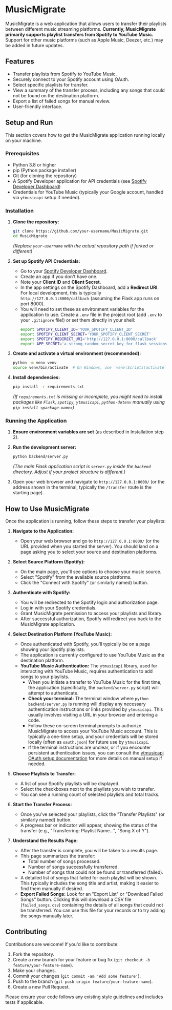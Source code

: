 # MusicMigrate

MusicMigrate is a web application that allows users to transfer their playlists between different music streaming platforms. 
**Currently, MusicMigrate primarily supports playlist transfers from Spotify to YouTube Music.** Support for other music platforms (such as Apple Music, Deezer, etc.) may be added in future updates.

## Features

*   Transfer playlists from Spotify to YouTube Music.
*   Securely connect to your Spotify account using OAuth.
*   Select specific playlists for transfer.
*   View a summary of the transfer process, including any songs that could not be found on the destination platform.
*   Export a list of failed songs for manual review.
*   User-friendly interface.

## Setup and Run

This section covers how to get the MusicMigrate application running locally on your machine.

### Prerequisites

*   Python 3.8 or higher
*   pip (Python package installer)
*   Git (for cloning the repository)
*   A Spotify Developer application for API credentials (see [Spotify Developer Dashboard](https://developer.spotify.com/dashboard/))
*   Credentials for YouTube Music (typically your Google account, handled via `ytmusicapi` setup if needed).

### Installation

1.  **Clone the repository:**
    ```bash
    git clone https://github.com/your-username/MusicMigrate.git
    cd MusicMigrate
    ```
    *(Replace `your-username` with the actual repository path if forked or different)*

2.  **Set up Spotify API Credentials:**
    *   Go to your [Spotify Developer Dashboard](https://developer.spotify.com/dashboard/).
    *   Create an app if you don't have one.
    *   Note your **Client ID** and **Client Secret**.
    *   In the app settings on the Spotify Dashboard, add a **Redirect URI**. For local development, this is typically `http://127.0.0.1:8000/callback` (assuming the Flask app runs on port 8000).
    *   You will need to set these as environment variables for the application to use. Create a `.env` file in the project root (add `.env` to your `.gitignore` file!) or set them directly in your shell:
        ```bash
        export SPOTIPY_CLIENT_ID='YOUR_SPOTIFY_CLIENT_ID'
        export SPOTIPY_CLIENT_SECRET='YOUR_SPOTIFY_CLIENT_SECRET'
        export SPOTIPY_REDIRECT_URI='http://127.0.0.1:8000/callback'
        export APP_SECRET='a_strong_random_secret_key_for_flask_sessions' 
        ```

3.  **Create and activate a virtual environment (recommended):**
    ```bash
    python -m venv venv
    source venv/bin/activate  # On Windows, use `venv\Scripts\activate`
    ```

4.  **Install dependencies:**
    ```bash
    pip install -r requirements.txt
    ```
    *(If `requirements.txt` is missing or incomplete, you might need to install packages like `Flask`, `spotipy`, `ytmusicapi`, `python-dotenv` manually using `pip install <package-name>`)*

### Running the Application

1.  **Ensure environment variables are set** (as described in Installation step 2).
2.  **Run the development server:**
    ```bash
    python backend/server.py 
    ```
    *(The main Flask application script is `server.py` inside the `backend` directory. Adjust if your project structure is different.)*

3.  Open your web browser and navigate to `http://127.0.0.1:8000/` (or the address shown in the terminal, typically the `/transfer` route is the starting page).

## How to Use MusicMigrate

Once the application is running, follow these steps to transfer your playlists:

1.  **Navigate to the Application:**
    *   Open your web browser and go to `http://127.0.0.1:8000/` (or the URL provided when you started the server). You should land on a page asking you to select your source and destination platforms.

2.  **Select Source Platform (Spotify):**
    *   On the main page, you'll see options to choose your music source.
    *   Select "Spotify" from the available source platforms.
    *   Click the "Connect with Spotify" (or similarly named) button.

3.  **Authenticate with Spotify:**
    *   You will be redirected to the Spotify login and authorization page.
    *   Log in with your Spotify credentials.
    *   Grant MusicMigrate permission to access your playlists and library.
    *   After successful authorization, Spotify will redirect you back to the MusicMigrate application.

4.  **Select Destination Platform (YouTube Music):**
    *   Once authenticated with Spotify, you'll typically be on a page showing your Spotify playlists.
    *   The application is currently configured to use YouTube Music as the destination platform.
    *   **YouTube Music Authentication:** The `ytmusicapi` library, used for interacting with YouTube Music, requires authentication to add songs to your playlists.
        *   When you initiate a transfer to YouTube Music for the first time, the application (specifically, the `backend/server.py` script) will attempt to authenticate.
        *   **Check your terminal:** The terminal window where `python backend/server.py` is running will display any necessary authentication instructions or links provided by `ytmusicapi`. This usually involves visiting a URL in your browser and entering a code.
        *   Follow these on-screen terminal prompts to authorize MusicMigrate to access your YouTube Music account. This is typically a one-time setup, and your credentials will be stored locally (often as `oauth.json`) for future use by `ytmusicapi`.
        *   If the terminal instructions are unclear, or if you encounter persistent authentication issues, you can consult the [ytmusicapi OAuth setup documentation](https://ytmusicapi.readthedocs.io/en/latest/setup/oauth.html) for more details on manual setup if needed.

5.  **Choose Playlists to Transfer:**
    *   A list of your Spotify playlists will be displayed.
    *   Select the checkboxes next to the playlists you wish to transfer.
    *   You can see a running count of selected playlists and total tracks.

6.  **Start the Transfer Process:**
    *   Once you've selected your playlists, click the "Transfer Playlists" (or similarly named) button.
    *   A progress bar or indicator will appear, showing the status of the transfer (e.g., "Transferring: Playlist Name...", "Song X of Y").

7.  **Understand the Results Page:**
    *   After the transfer is complete, you will be taken to a results page.
    *   This page summarizes the transfer:
        *   Total number of songs processed.
        *   Number of songs successfully transferred.
        *   Number of songs that could not be found or transferred (failed).
    *   A detailed list of songs that failed for each playlist will be shown. This typically includes the song title and artist, making it easier to find them manually if desired.
    *   **Export Failed Songs:** Look for an "Export List" or "Download Failed Songs" button. Clicking this will download a CSV file (`failed_songs.csv`) containing the details of all songs that could not be transferred. You can use this file for your records or to try adding the songs manually later.

## Contributing

Contributions are welcome! If you'd like to contribute:

1.  Fork the repository.
2.  Create a new branch for your feature or bug fix (`git checkout -b feature/your-feature-name`).
3.  Make your changes.
4.  Commit your changes (`git commit -am 'Add some feature'`).
5.  Push to the branch (`git push origin feature/your-feature-name`).
6.  Create a new Pull Request.

Please ensure your code follows any existing style guidelines and includes tests if applicable.


